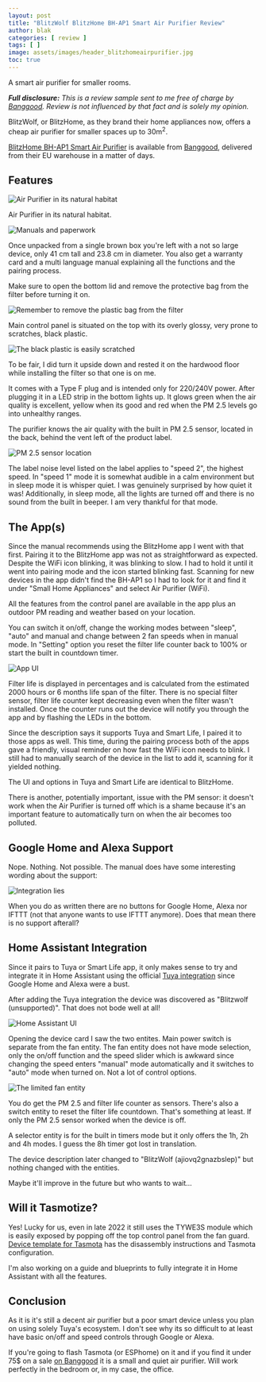 ```yaml
---
layout: post
title: "BlitzWolf BlitzHome BH-AP1 Smart Air Purifier Review"
author: blak
categories: [ review ]
tags: [ ]
image: assets/images/header_blitzhomeairpurifier.jpg
toc: true
---
```


A smart air purifier for smaller rooms.

_**Full disclosure:** This is a review sample sent to me free of charge by [Banggood](https://www.banggood.com?p=CM27171011078201412U&custlinkid=1201630). Review is not influenced by that fact and is solely my opinion._

BlitzWolf, or BlitzHome, as they brand their home appliances now, offers a cheap air purifier for smaller spaces up to 30m<sup>2</sup>.

[BlitzHome BH-AP1 Smart Air Purifier](https://www.banggood.com/BlitzHome-BH-AP1-Smart-Air-Purifier-220m-or-h-CADR-26dB-Quiet-Air-Cleaner,Removes-Allergies,Smoke,Dust,Mold,Pollen,Pet-Dander,Activated-Carbon-Eliminates-Odors-and-Deodorizes-HEPA-Filter-with-Night-Light-APP-Remote-Control-p-1721669.html?cur_warehouse=CZ&p=CM27171011078201412U&custlinkid=2124316) is available from [Banggood](https://www.banggood.com/BlitzHome-BH-AP1-Smart-Air-Purifier-220m-or-h-CADR-26dB-Quiet-Air-Cleaner,Removes-Allergies,Smoke,Dust,Mold,Pollen,Pet-Dander,Activated-Carbon-Eliminates-Odors-and-Deodorizes-HEPA-Filter-with-Night-Light-APP-Remote-Control-p-1721669.html?cur_warehouse=CZ&p=CM27171011078201412U&custlinkid=2124316), delivered from their EU warehouse in a matter of days. 

## Features

![Air Purifier in its natural habitat](/assets/images/bh-ap1/unpacked.jpg)
<figcaption class="figure-caption text-center">Air Purifier in its natural habitat.</figcaption>

![Manuals and paperwork](/assets/images/bh-ap1/user_manual.jpg)

Once unpacked from a single brown box you're left with a not so large device, only 41 cm tall and 23.8 cm in diameter. You also get a warranty card and a multi language manual explaining all the functions and the pairing process. 

Make sure to open the bottom lid and remove the protective bag from the filter before turning it on.

![Remember to remove the plastic bag from the filter](/assets/images/bh-ap1/unpackfilter.jpg)

Main control panel is situated on the top with its overly glossy, very prone to scratches, black plastic.

![The black plastic is easily scratched](/assets/images/bh-ap1/scratches.jpg)
<figcaption class="figure-caption text-center">To be fair, I did turn it upside down and rested it on the hardwood floor while installing the filter so that one is on me.</figcaption>

It comes with a Type F plug and is intended only for 220/240V power. After plugging it in a LED strip in the bottom lights up. It glows green when the air quality is excellent, yellow when its good and red when the PM 2.5 levels go into unhealthy ranges.

The purifier knows the air quality with the built in PM 2.5 sensor, located in the back, behind the vent left of the product label.

![PM 2.5 sensor location](/assets/images/bh-ap1/sensor.jpg)

The label noise level listed on the label applies to "speed 2", the highest speed. In "speed 1" mode it is somewhat audible in a calm environment but in sleep mode it is whisper quiet. I was genuinely surprised by how quiet it was! Additionally, in sleep mode, all the lights are turned off and there is no sound from the built in beeper. I am very thankful for that mode.

## The App(s)

Since the manual recommends using the BlitzHome app I went with that first. Pairing it to the BlitzHome app was not as straightforward as expected. Despite the WiFi icon blinking, it was blinking to slow. I had to hold it until it went into pairing mode and the icon started blinking fast. Scanning for new devices in the app didn't find the BH-AP1 so I had to look for it and find it under "Small Home Appliances" and select Air Purifier (WiFi).

All the features from the control panel are available in the app plus an outdoor PM reading and weather based on your location.

You can switch it on/off, change the working modes between "sleep", "auto" and manual and change between 2 fan speeds when in manual mode. In "Setting" option you reset the filter life counter back to 100% or start the built in countdown timer.

![App UI](/assets/images/bh-ap1/app.jpg)

Filter life is displayed in percentages and is calculated from the estimated 2000 hours or 6 months life span of the filter. There is no special filter sensor, filter life counter kept decreasing even when the filter wasn't installed. Once the counter runs out the device will notify you through the app and by flashing the LEDs in the bottom.

Since the description says it supports Tuya and Smart Life, I paired it to those apps as well. This time, during the pairing process both of the apps gave a friendly, visual reminder on how fast the WiFi icon needs to blink. I still had to manually search of the device in the list to add it, scanning for it yielded nothing.

The UI and options in Tuya and Smart Life are identical to BlitzHome.

There is another, potentially important, issue with the PM sensor: it doesn't work when the Air Purifier is turned off which is a shame because it's an important feature to automatically turn on when the air becomes too polluted.

## Google Home and Alexa Support

Nope. Nothing. Not possible. The manual does have some interesting wording about the support:

![Integration lies](/assets/images/bh-ap1/integrationmanual.jpg)

When you do as written there are no buttons for Google Home, Alexa nor IFTTT (not that anyone wants to use IFTTT anymore). Does that mean there is no support afterall?

## Home Assistant Integration

Since it pairs to Tuya or Smart Life app, it only makes sense to try and integrate it in Home Assistant using the official [Tuya integration](https://www.home-assistant.io/integrations/tuya/) since Google Home and Alexa were a bust.

After adding the Tuya integration the device was discovered as "Blitzwolf (unsupported)". That does not bode well at all!

![Home Assistant UI](/assets/images/bh-ap1/homeassistant.jpg)

 Opening the device card I saw the two entites. Main power switch is separate from the fan entity. The fan entity does not have mode selection, only the on/off function and the speed slider which is awkward since changing the speed enters "manual" mode automatically and it switches to "auto" mode when turned on. Not a lot of control options.

![The limited fan entity](/assets/images/bh-ap1/fan_entity.jpg)

You do get the PM 2.5 and filter life counter as sensors. There's also a switch entity to reset the filter life countdown. That's something at least. If only the PM 2.5 sensor worked when the device is off.

A selector entity is for the built in timers mode but it only offers the 1h, 2h and 4h modes. I guess the 8h timer got lost in translation. 

The device description later changed to "BlitzWolf (ajiovq2gnazbslep)" but nothing changed with the entities. 

Maybe it'll improve in the future but who wants to wait...

## Will it Tasmotize?

Yes! Lucky for us, even in late 2022 it still uses the TYWE3S module which is easily exposed by popping off the top control panel from the fan guard. [Device template for Tasmota](https://templates.blakadder.com/blitzhome_BH-AP1.html) has the disassembly instructions and Tasmota configuration.

I'm also working on a guide and blueprints to fully integrate it in Home Assistant with all the features.

## Conclusion
As it is it's still a decent air purifier but a poor smart device unless you plan on using solely Tuya's ecosystem. I don't see why its so difficult to at least have basic on/off and speed controls through Google or Alexa. 

If you're going to flash Tasmota (or ESPhome) on it and if you find it under 75$ on a sale [on Banggood](https://www.banggood.com/BlitzHome-BH-AP1-Smart-Air-Purifier-220m-or-h-CADR-26dB-Quiet-Air-Cleaner,Removes-Allergies,Smoke,Dust,Mold,Pollen,Pet-Dander,Activated-Carbon-Eliminates-Odors-and-Deodorizes-HEPA-Filter-with-Night-Light-APP-Remote-Control-p-1721669.html?cur_warehouse=CZ&p=CM27171011078201412U&custlinkid=2124316) it is a small and quiet air purifier. Will work perfectly in the bedroom or, in my case, the office.


